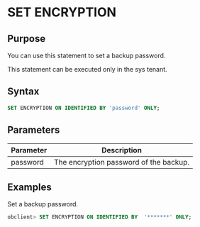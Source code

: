 # SET ENCRYPTION

## Purpose

You can use this statement to set a backup password.

This statement can be executed only in the sys tenant.

## Syntax

```sql
SET ENCRYPTION ON IDENTIFIED BY 'password' ONLY;
```

## Parameters

| Parameter | Description |
|----------|----------|
| password | The encryption password of the backup.  |

## Examples

Set a backup password.

```sql
obclient> SET ENCRYPTION ON IDENTIFIED BY  '*******' ONLY;
```
